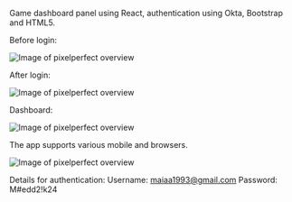 Game dashboard panel using React, authentication using Okta, Bootstrap and HTML5.

Before login:

![Image of pixelperfect overview](https://i.ibb.co/MCT8jSV/1.png)

After login:

![Image of pixelperfect overview](https://i.ibb.co/BNt5J96/2.png)

Dashboard:

![Image of pixelperfect overview](https://i.ibb.co/hVc02cb/3.png)

The app supports various mobile and browsers. 

![Image of pixelperfect overview](https://i.ibb.co/c3kRN6H/4.png)

Details for authentication:
Username: maiaa1993@gmail.com
Password: M#edd2!k24
